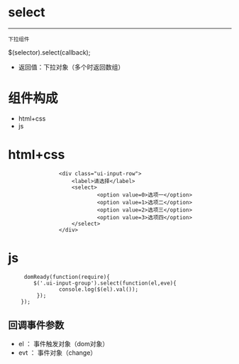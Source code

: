 
# select
***
	下拉组件


$(selector).select(callback);

*	返回值：下拉对象（多个时返回数组）
# 组件构成
* html+css
* js

# html+css
					<div class="ui-input-row">
                        <label>请选择</label>
                        <select>
                                <option value=0>选项一</option>
                                <option value=1>选项二</option>
                                <option value=2>选项三</option>
                                <option value=3>选项四</option>
                        </select>
                    </div>


# js
		 domReady(function(require){
            $('.ui-input-group').select(function(el,eve){
                    console.log($(el).val());
             }); 
        });

## 回调事件参数

*	el ： 事件触发对象（dom对象）
*	evt ： 事件对象（change）